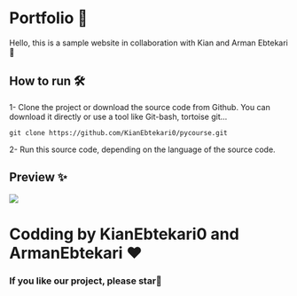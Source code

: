 <h1 id="top">Portfolio 🚨</h1>
Hello, this is a sample website in collaboration with Kian and Arman Ebtekari 🤝

## How to run 🛠️
1- Clone the project or download the source code from Github. You can download it directly or use a tool like Git-bash, tortoise git...
```
git clone https://github.com/KianEbtekari0/pycourse.git
```
2- Run this source code, depending on the language of the source code.

## Preview ✨
<img src="https://user-images.githubusercontent.com/93611871/186754214-f643881b-a1b4-4a2b-a46e-39f346d2f7fc.png">

# Codding by KianEbtekari0 and ArmanEbtekari ❤

### If you like our project, please star🌟
